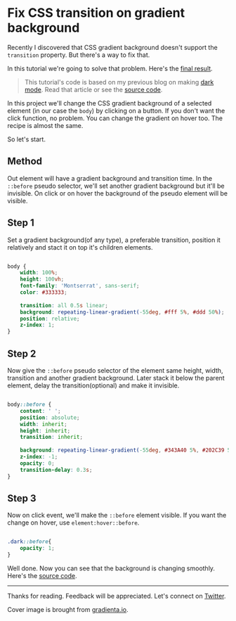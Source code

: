 # Fix CSS transition on gradient background

Recently I discovered that CSS gradient background doesn't support the `transition` property. But there's a way to fix that.

In this tutorial we're going to solve that problem. Here's the [final result](https://all-js.netlify.app/34-darkMode/fixgradtrans). 

> This tutorial's code is based on my previous blog on making [dark mode](https://tutuldevs.hashnode.dev/darkmode). Read that article or see the [source code](https://github.com/TutulDevs/All-JavaScript/tree/master/34-darkMode).

In this project we'll change the CSS gradient background of a selected element (in our case the `body`) by clicking on a button. If you don't want the click function, no problem. You can change the gradient on hover too. The recipe is almost the same.

So let's start.

## Method

Out element will have a gradient background and transition time. In the `::before`  pseudo selector,  we'll set another gradient background but it'll be invisible. On click or on hover the background of the pseudo element will be visible.

## Step 1 

Set a gradient background(of any type), a preferable transition, position it relatively and stact it on top it's children elements.

```css

body {
    width: 100%;
    height: 100vh;
    font-family: 'Montserrat', sans-serif;
    color: #333333;    
    
    transition: all 0.5s linear;
    background: repeating-linear-gradient(-55deg, #fff 5%, #ddd 50%);
    position: relative;
    z-index: 1;
}

```

## Step 2 

Now give the `::before` pseudo selector of the element same height, width, transition and another gradient background. Later stack it below the parent element, delay the transition(optional) and make it invisible. 


```css

body::before {
    content: ' ';
    position: absolute;
    width: inherit;
    height: inherit;
    transition: inherit;
    
    background: repeating-linear-gradient(-55deg, #343A40 5%, #202C39 50%);
    z-index: -1;
    opacity: 0;
    transition-delay: 0.3s;
}

```

## Step 3 

Now on click event, we'll make the `::before` element visible. If you want the change on hover, use `element:hover::before`.

```css

.dark::before{
    opacity: 1;    
}

```

Well done. Now you can see that the background is changing smoothly. Here's the [source code](https://github.com/TutulDevs/All-JavaScript/blob/master/34-darkMode/fixGradTrans.html).



---

Thanks for reading. Feedback will be appreciated. Let's connect on [Twitter](https://twitter.com/TutulDevs).

Cover image is brought from [gradienta.io](https://gradienta.io).
